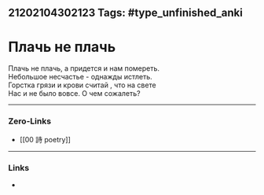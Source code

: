 21202104302123
Tags: #type_unfinished_anki
---
# Плачь не плачь

Плачь не плачь, а придется и нам помереть.<br>Небольшое несчастье - однажды истлеть.<br>Горстка грязи и крови считай , что на свете<br>Нас и не было вовсе. О чем сожалеть?

---
### Zero-Links
- [[00 詩 poetry]]
---
### Links
-